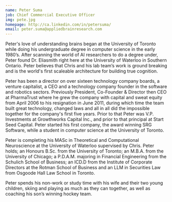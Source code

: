 ```yaml
---
name: Peter Suma
job: Chief Commercial Executive Officer
img: pete.jpg
homepage: http://ca.linkedin.com/in/petersuma/
email: peter.suma@appliedbrainresearch.com
---
```


Peter's love of understanding brains began at the University of
Toronto while doing his undergraduate degree in computer science in
the early 1980’s. After scanning the world of AI researchers to do a
degree under, Peter found Dr. Eliasmith right here at the University
of Waterloo in Southern Ontario. Peter believes that Chris and his lab
team’s work is ground breaking and is the world's first scaleable
architecture for building true cognition.

Peter has been a director on over sixteen technology company boards, a
venture capitalist, a CEO and a technology company founder in the
software and robotics sectors. Previously President, Co-Founder &
Director then CEO at PharmaTrust where he grew the company with
capital and sweat equity from April 2006 to his resignation in June
2011, during which time the team built great technology, changed laws
and all in all did the impossible together for the company's first
five years. Prior to that Peter was V.P. Investments at Growthworks
Capital Inc., and prior to that principal at Start Seed Capital. Peter
started his first company, the award winning SRG Software, while a
student in computer science at the University of Toronto.

Peter is completing his MASc in Theoretical and Computational
Neuroscience at the University of Waterloo supervised by Chris. Peter
holds; an Honours B.Sc. from the University of Toronto; an M.B.A. from
the University of Chicago; a P.D.A.M. majoring in Financial
Engineering from the Schulich School of Business; an ICD.D from the
Institute of Corporate Directors at the Rotman School of Business and
an LLM in Securities Law from Osgoode Hall Law School in Toronto.

Peter spends his non-work or study time with his wife and their two
young children, skiing and playing as much as they can together, as
well as coaching his son’s winning hockey team.
